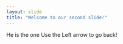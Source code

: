 ```yaml
---
layout: slide
title: "Welcome to our second slide!"
---
```

He is the one
Use the Left arrow to go back!
